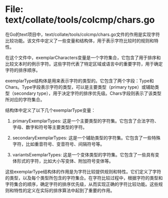 # File: text/collate/tools/colcmp/chars.go

在Go的text项目中，text/collate/tools/colcmp/chars.go文件的作用是实现字符比较功能。该文件中定义了一些变量和结构体，用于表示字符比较时的规则和特性。

在这个文件中，exemplarCharacters变量是一个字符集合，它包含了用于排序和比较文本时的例示字符。这些字符代表了特定区域或语言中的重要字符，用于确定字符的排序顺序。

exemplarType结构体是用来表示字符的类型的。它包含了两个字段：Type和Chars。Type字段表示字符的类型，可以是主要类型（primary type）或辅助类型（secondary type），用于决定字符的排序优先级。Chars字段则表示了该类型所对应的字符集合。

结构体中定义了以下几个exemplarType变量：

1. primaryExemplarTypes: 这是一个主要类型的字符集。它包含了合法字符、字母、数字和符号等主要类型的字符。

2. secondaryExemplarTypes: 这是一个辅助类型的字符集。它包含了一些特殊字符，比如重音符号、变音符号、间隔符号等。

3. variantsExemplarTypes: 这是一个变体类型的字符集。它包含了一些具有变体形式的字符，比如大小写变体、附加符号变体等。

这些exemplarType结构体的作用是为字符比较提供规则和特性。它们定义了字符的类型，以及每个类型所包含的字符集合。在字符比较过程中，根据字符的类型和字符集合的顺序，确定字符的排序优先级，从而实现正确的字符比较功能。这些规则和特性的定义在实际的排序算法中起到了重要的作用。

